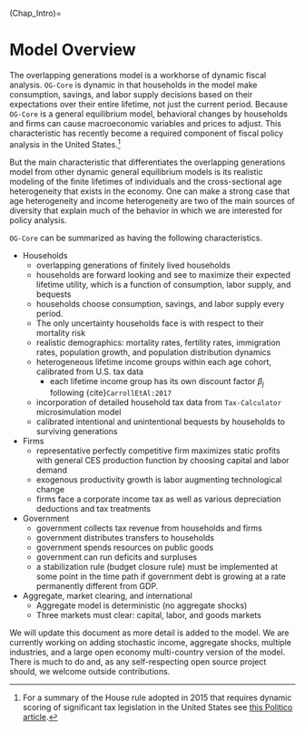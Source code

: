 (Chap_Intro)=
# Model Overview

The overlapping generations model is a workhorse of dynamic fiscal analysis. `OG-Core` is dynamic in that households in the model make consumption, savings, and labor supply decisions based on their expectations over their entire lifetime, not just the current period. Because `OG-Core` is a general equilibrium model, behavioral changes by households and firms can cause macroeconomic variables and prices to adjust. This characteristic has recently become a required component of fiscal policy analysis in the United States.[^dynscore_note]

But the main characteristic that differentiates the overlapping generations model from other dynamic general equilibrium models is its realistic modeling of the finite lifetimes of individuals and the cross-sectional age heterogeneity that exists in the economy. One can make a strong case that age heterogeneity and income heterogeneity are two of the main sources of diversity that explain much of the behavior in which we are interested for policy analysis.

`OG-Core` can be summarized as having the following characteristics.

* Households
    * overlapping generations of finitely lived households
    * households are forward looking and see to maximize their expected lifetime utility, which is a function of consumption, labor supply, and bequests
    * households choose consumption, savings, and labor supply every period.
    * The only uncertainty households face is with respect to their mortality risk
    * realistic demographics: mortality rates, fertility rates, immigration rates, population growth, and population distribution dynamics
    * heterogeneous lifetime income groups within each age cohort, calibrated from U.S. tax data
        * each lifetime income group has its own discount factor $\beta_j$ following {cite}`CarrollEtAl:2017`
    * incorporation of detailed household tax data from `Tax-Calculator` microsimulation model
    * calibrated intentional and unintentional bequests by households to surviving generations
* Firms
    * representative perfectly competitive firm maximizes static profits with general CES production function by choosing capital and labor demand
    * exogenous productivity growth is labor augmenting technological change
    * firms face a corporate income tax as well as various depreciation deductions and tax treatments
* Government
    * government collects tax revenue from households and firms
    * government distributes transfers to households
    * government spends resources on public goods
    * government can run deficits and surpluses
    * a stabilization rule (budget closure rule) must be implemented at some point in the time path if government debt is growing at a rate permanently different from GDP.
* Aggregate, market clearing, and international
    * Aggregate model is deterministic (no aggregate shocks)
    * Three markets must clear: capital, labor, and goods markets


<!-- Put summary of the general incentives in the model, overall implications of the assumptions, and particularly how these interact with tax policy -->

We will update this document as more detail is added to the model. We are currently working on adding stochastic income, aggregate shocks, multiple industries, and a large open economy multi-country version of the model. There is much to do and, as any self-respecting open source project should, we welcome outside contributions.

[^dynscore_note]: For a summary of the House rule adopted in 2015 that requires dynamic scoring of significant tax legislation in the United States see [this Politico article](http://thehill.com/blogs/floor-action/house/228684-house-adopts-dynamic-scoring-rule).
